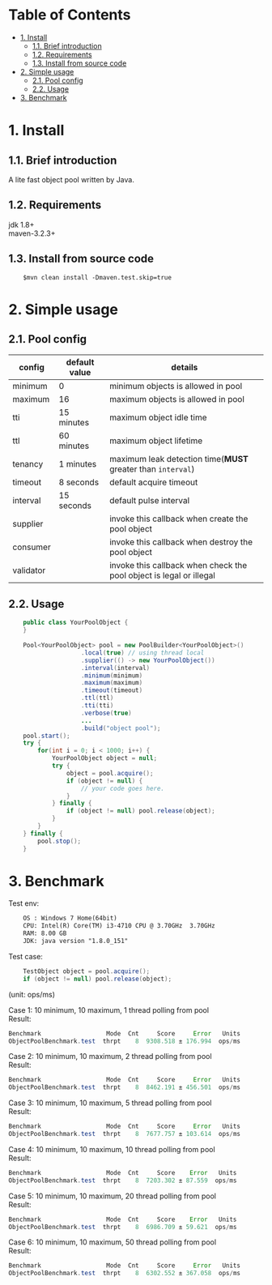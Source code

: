 Table of Contents
=================

   * [1. Install](#1-install)
      * [1.1. Brief introduction](#11-brief-introduction)
      * [1.2. Requirements](#12-requirements)
      * [1.3. Install from source code](#13-install-from-source-code)
   * [2. Simple usage](#2-simple-usage)
      * [2.1. Pool config](#21-pool-config)
      * [2.2. Usage](#22-usage)
   * [3. Benchmark](#3-benchmark)


# 1. Install  
## 1.1. Brief introduction  

A lite fast object pool written by Java.  

## 1.2. Requirements  
jdk 1.8+  
maven-3.2.3+  

## 1.3. Install from source code  

``` 
    $mvn clean install -Dmaven.test.skip=true
```  

# 2. Simple usage  
## 2.1. Pool config  

| **config** | **default value**  |  **details**                                                         |
| ---------- | ------------------ | ---------------------------------------------------------------------|
| minimum    | 0                  |  minimum objects is allowed in pool                                  |
| maximum    | 16                 |  maximum objects is allowed in pool                                  |
| tti        | 15 minutes         |  maximum object idle time                                            |
| ttl        | 60 minutes         |  maximum object lifetime                                             |
| tenancy    | 1  minutes         |  maximum leak detection time(**MUST** greater than `interval`)       |
| timeout    | 8  seconds         |  default acquire timeout                                             |
| interval   | 15 seconds         |  default pulse interval                                              |
| supplier   |                    |  invoke this callback when create the pool object                    |
| consumer   |                    |  invoke this callback when destroy the pool object                   |
| validator  |                    |  invoke this callback when check the pool object is legal or illegal |
  

## 2.2. Usage  

```java  
    public class YourPoolObject {
    }
    
    Pool<YourPoolObject> pool = new PoolBuilder<YourPoolObject>()
                    .local(true) // using thread local
                    .supplier(() -> new YourPoolObject())
                    .interval(interval)
                    .minimum(minimum)
                    .maximum(maximum)
                    .timeout(timeout)
                    .ttl(ttl)
                    .tti(tti)
                    .verbose(true)
                    ...
                    .build("object pool");
    pool.start();
    try {
        for(int i = 0; i < 1000; i++) {
            YourPoolObject object = null;
            try {
                object = pool.acquire();
                if (object != null) {
                    // your code goes here. 
                }
            } finally {
                if (object != null) pool.release(object);
            }
        }
    } finally {
        pool.stop();
    }
```

# 3. Benchmark

Test env:  

```xml  
    OS : Windows 7 Home(64bit)
    CPU: Intel(R) Core(TM) i3-4710 CPU @ 3.70GHz  3.70GHz
    RAM: 8.00 GB
    JDK: java version "1.8.0_151"

```

Test case:  
  
```java  
    TestObject object = pool.acquire();
    if (object != null) pool.release(object);
```
  
(unit: ops/ms)  
  
Case 1: 10 minimum, 10 maximum, 1 thread polling from pool  
Result:  

```java  
Benchmark                  Mode  Cnt     Score     Error   Units
ObjectPoolBenchmark.test  thrpt    8  9308.518 ± 176.994  ops/ms

```
  
Case 2: 10 minimum, 10 maximum, 2 thread polling from pool  
Result:  

```java  
Benchmark                  Mode  Cnt     Score     Error   Units
ObjectPoolBenchmark.test  thrpt    8  8462.191 ± 456.501  ops/ms

```
  
Case 3: 10 minimum, 10 maximum, 5 thread polling from pool  
Result:  

```java  
Benchmark                  Mode  Cnt     Score     Error   Units
ObjectPoolBenchmark.test  thrpt    8  7677.757 ± 103.614  ops/ms

```
  
Case 4: 10 minimum, 10 maximum, 10 thread polling from pool  
Result:  

```java  
Benchmark                  Mode  Cnt     Score    Error   Units
ObjectPoolBenchmark.test  thrpt    8  7203.302 ± 87.559  ops/ms

```
  
Case 5: 10 minimum, 10 maximum, 20 thread polling from pool  
Result:  

```java  
Benchmark                  Mode  Cnt     Score    Error   Units
ObjectPoolBenchmark.test  thrpt    8  6986.709 ± 59.621  ops/ms

```
  
Case 6: 10 minimum, 10 maximum, 50 thread polling from pool  
Result:  

```java  
Benchmark                  Mode  Cnt     Score     Error   Units
ObjectPoolBenchmark.test  thrpt    8  6302.552 ± 367.058  ops/ms

```